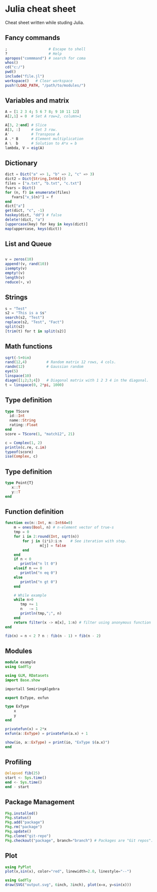 
Julia cheat sheet
=================

Cheat sheet written while studing Julia.


Fancy commands
--------------
```julia
;                   # Escape to shell
?                   # Help
apropos("commmand") # search for coma
whos()
cd("c:/")
pwd()
include("file.jl")
workspace()   # Clear workspace
push!(LOAD_PATH, "/path/to/modules/")

```


Variables and matrix
--------------------

```julia
A = [1 2 3 4; 5 6 7 8; 9 10 11 12]
A[2,1] = 0  # Set A row=2, column=1

A[3, 2:end] # Slice
A[3, :]     # Get 3 row.
A'          # Transpose A
A .* B      # Element multiplication
A \  b      # Solution to A*x = b
lambda, V = eig(A)
```

Dictionary
----------
```julia
dict = Dict("a" => 1, "b" => 2, "c" => 3)
dict2 = Dict{String,Int64}()
files = ["a.txt", "b.txt", "c.txt"]
fvars = Dict()
for (n, f) in enumerate(files)
   fvars["x_$(n)"] = f
end
dict["a"]
get(dict, "c", -1)
haskey(dict, "dd") # false
delete!(dict, "a")
[uppercase(key) for key in keys(dict)]
map(uppercase, keys(dict))
```

List and Queue
--------------
```julia

v = zeros(10)
append!(v, rand(10))
isempty(v)
empty!(v)
length(v)
reduce(+, v)
```

Strings
-------
```julia
s = "Test"
s2 = "This is a $s"
search(s2, "Test")
replace(s2, "Test", "Fact")
split(s2)
[trim(t) for t in split(s2)]

```
Math functions
--------------
```julia
sqrt(-5+0im)
rand(12,4)         # Random matrix 12 rows, 4 cols.
randn(12)          # Gaussian random
eye(5)
linspace(10)
diagm([1;2;3;4])   # Diagonal matrix with 1 2 3 4 in the diagonal.
t = linspace(0, 2*pi, 1000)
```

Type definition
---------------
```julia
type TScore
  id::Int
  name::String
  rating::Float
end
score = TScore(1, "match12", 21)

c = Complex(1, 2)
println(c.re, c.im)
typeof(score)
isa(Complex, c)

```
Type definition
---------------
```julia
type Point{T}
   x::T
   y::T
end

```

Function definition
-------------------

```julia
function ex(n::Int, m::Int64=0)
    m = ones(Bool, n) # n-element vector of true-s
    tmp = 0
    for i in 2:round(Int, sqrt(n))
        for j in (i*i):i:n    # See iteration with step.
                m[j] = false
        end
    end
    if n < 0
       println("n lt 0")
    elseif n == 0
       println("n eq 0")
    else
       println("n gt 0")
    end

    # While example
    while n>0
       tmp += 1
       n   -= 1
       println(tmp,";", n)
    end
    return filter(x -> m[x], 1:n) # filter using anonymous function
end

fib(n) = n < 2 ? n : fib(n - 1) + fib(n - 2)
```

Modules
-------
```julia
module example
using Gadfly

using GLM, RDatasets
import Base.show

importall SemiringAlgebra

export ExType, exfun

type ExType
    x
    y
end

privatefun(x) = 2*x
exfun(a::ExType) = privatefun(a.x) + 1

show(io, a::ExType) = print(io, "ExType $(a.x)")
end
```

Profiling
---------
```julia
@elapsed fib(25)
start <- Sys.time()
end <- Sys.time()
end - start
```



Package Management
------------------
```julia
Pkg.installed()
Pkg.status()
Pkg.add("package")
Pkg.rm("package")
Pkg.update()
Pkg.clone("git-repo")
Pkg.checkout("package", branch="branch") # Packages are "Git repos".
```

Plot
----
```julia
using PyPlot
plot(x,sin(x), color="red", linewidth=2.0, linestyle="--")

using Gadfly
draw(SVG("output.svg", 6inch, 3inch), plot(x=x, y=sin(x)))


```
